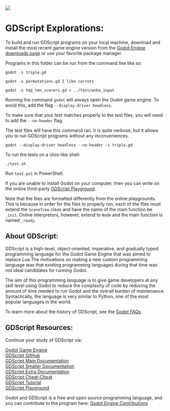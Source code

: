 <img src="https://raw.githubusercontent.com/rtoal/polyglot/master/docs/resources/gdscript-logo-64.png">

# GDScript Explorations:

To build and run GDScript programs on your local machine, download and install the most recent game engine version from the [Godot Engine downloads page](https://godotengine.org/) or use your favorite package manager.

Programs in this folder can be run from the command line like so:

```
godot -s triple.gd
```

```
godot -s permutations.gd I like carrots
```

```
godot -s top_ten_scorers.gd < ../test/wnba_input
```

Running the command `godot` will always open the Godot game engine. To avoid this, add the flag `--display-driver headless`.

To make sure that your test matches properly to the test files, you will need to add the `--no-header` flag.

The test files will have this command ran. It is quite verbose, but it allows you to run GDScript programs without any inconveniences.

```
godot --display-driver headless --no-header -s triple.gd
```

To run the tests on a Unix-like shell:

```
./test.sh
```

Run `test.ps1` in PowerShell.

If you are unable to install Godot on your computer, then you can write on the online third-party
[GDScript Playground](https://gd.tumeo.space/#).

Note that the files are formatted differently from the online playgrounds. This is because in order for the files to properly run, each of the files must extend the `SceneTree` class and have the name of the main function be `_init`. Online interpretors, however, extend to `Node` and the main function is named `_ready`.

## About GDScript:

GDScript is a high-level, object-oriented, imperative, and gradually typed programming language for the Godot Game Engine that was aimed to replace Lua.The motivations on making a new custom programming language was that existing programming languages during that time was not ideal candidates for running Godot.

The aim of this programming language is to give game developers at any skill level using Godot to reduce the complexity of code by reducing the amount of time needed to run Godot and the overall burden of maintenance. Syntactically, the language is very similar to Python, one of the most popular languages in the world.

To learn more about the history of GDScript, see the [Godot FAQs](https://docs.godotengine.org/en/stable/about/faq.html#doc-faq-what-is-gdscript).

## GDScript Resources:

Continue your study of GDScript via:

[Godot Game Engine](https://godotengine.org/)  
[GDScript GitHub](https://github.com/godotengine/godot/tree/master/modules/gdscript)  
[GDScript Main Documentation](https://docs.godotengine.org/en/stable/tutorials/scripting/gdscript/index.html)  
[GDScript Smaller Documentation](https://gdscript.com/)  
[GDScript Extra Documentation](https://www.francogarcia.com/en/blog/development-environments-gdscript/#interpreter-and-text-editor)  
[GDScript Cheat-Cheat](https://godot.community/topic/78/gdscript-cheatsheet/2)  
[GDScript Tutorial](https://gdquest.github.io/learn-gdscript/?ref=godot-docs)  
[GDScript Playground](https://gd.tumeo.space/#)

Godot and GDScript is a free and open source programming language, and you can contribute to the program here:
[Godot Engine Contributions](https://docs.godotengine.org/en/stable/contributing/how_to_contribute.html)

